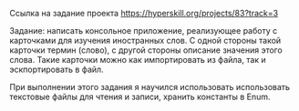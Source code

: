 Ссылка на задание проекта https://hyperskill.org/projects/83?track=3

Задание: написать консольное приложение, реализующее работу с карточками для изучения иностранных слов. С одной стороны такой карточки термин (слово), с другой стороны описание значения этого слова. 
Такие карточки можно как импортировать из файла, так и эскпортировать в файл.

При выполнении этого задания я научился использовать использовать текстовые файлы для чтения и записи, хранить константы в Enum.
